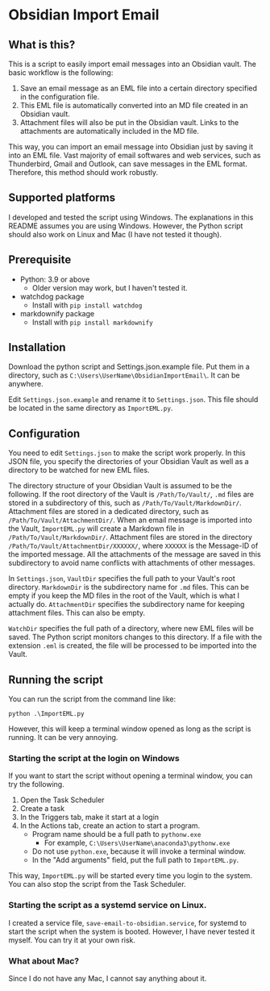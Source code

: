 # Obsidian Import Email
## What is this?
This is a script to easily import email messages into an Obsidian vault. The basic workflow is the following:

1. Save an email message as an EML file into a certain directory specified in the configuration file.
1. This EML file is automatically converted into an MD file created in an Obsidian vault.
1. Attachment files will also be put in the Obsidian vault. Links to the attachments are automatically included in the MD file.

This way, you can import an email message into Obsidian just by saving it into an EML file. Vast majority of email softwares and web services, such as Thunderbird, Gmail and Outlook, can save messages in the EML format. Therefore, this method should work robustly.

## Supported platforms
I developed and tested the script using Windows. The explanations in this README assumes you are using Windows. However, the Python script should also work on Linux and Mac (I have not tested it though).

## Prerequisite 
- Python: 3.9 or above
    - Older version may work, but I haven't tested it.
- watchdog package
    - Install with `pip install watchdog`
- markdownify package
    - Install with `pip install markdownify`

## Installation
Download the python script and Settings.json.example file. Put them in a directory, such as ```C:\Users\UserName\ObsidianImportEmail\```. It can be anywhere.

Edit `Settings.json.example` and rename it to `Settings.json`. This file should be located in the same directory as `ImportEML.py`.

## Configuration
You need to edit `Settings.json` to make the script work properly. In this JSON file, you specify the directories of your Obsidian Vault as well as a directory to be watched for new EML files.

The directory structure of your Obsidian Vault is assumed to be the following.
If the root directory of the Vault is `/Path/To/Vault/`, `.md` files are stored in a subdirectory of this, such as `/Path/To/Vault/MarkdownDir/`.
Attachment files are stored in a dedicated directory, such as `/Path/To/Vault/AttachmentDir/`. When an email message is imported into the Vault, `ImportEML.py` will create a Markdown file in `/Path/To/Vault/MarkdownDir/`. Attachment files are stored in the directory `/Path/To/Vault/AttachmentDir/XXXXXX/`, where `XXXXXX` is the Message-ID of the imported message. All the attachments of the message are saved in this subdirectory to avoid name conflicts with attachments of other messages.

In `Settings.json`, `VaultDir` specifies the full path to your Vault's root directory. `MarkdownDir` is the subdirectory name for `.md` files. This can be empty if you keep the MD files in the root of the Vault, which is what I actually do. `AttachmentDir` specifies the subdirectory name for keeping attachment files. This can also be empty.

`WatchDir` specifies the full path of a directory, where new EML files will be saved. The Python script monitors changes to this directory. If a file with the extension `.eml` is created, the file will be processed to be imported into the Vault.

## Running the script
You can run the script from the command line like:
```
python .\ImportEML.py
```
However, this will keep a terminal window opened as long as the script is running. It can be very annoying.

### Starting the script at the login on Windows
If you want to start the script without opening a terminal window, you can try the following.

1. Open the Task Scheduler
1. Create a task
1. In the Triggers tab, make it start at a login
1. In the Actions tab, create an action to start a program.
    - Program name should be a full path to `pythonw.exe`
        - For example, `C:\Users\UserName\anaconda3\pythonw.exe`
    - Do not use `python.exe`, because it will invoke a terminal window.
    - In the "Add arguments" field, put the full path to `ImportEML.py`.

This way, `ImportEML.py` will be started every time you login to the system.
You can also stop the script from the Task Scheduler.

### Starting the script as a systemd service on Linux.
I created a service file, `save-email-to-obsidian.service`, for systemd to start the script when the system is booted. However, I have never tested it myself. You can try it at your own risk.

### What about Mac?
Since I do not have any Mac, I cannot say anything about it.
